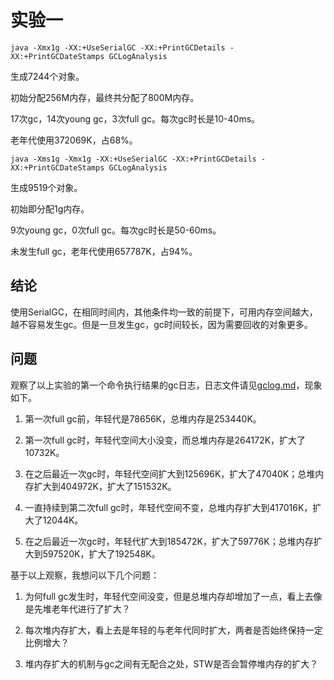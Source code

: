 # 实验一

`java -Xmx1g -XX:+UseSerialGC -XX:+PrintGCDetails -XX:+PrintGCDateStamps GCLogAnalysis`

生成7244个对象。

初始分配256M内存，最终共分配了800M内存。

17次gc，14次young gc，3次full gc。每次gc时长是10-40ms。

老年代使用372069K，占68%。

`java -Xms1g -Xmx1g -XX:+UseSerialGC -XX:+PrintGCDetails -XX:+PrintGCDateStamps GCLogAnalysis`

生成9519个对象。

初始即分配1g内存。

9次young gc，0次full gc。每次gc时长是50-60ms。

未发生full gc，老年代使用657787K，占94%。

## 结论

使用SerialGC，在相同时间内，其他条件均一致的前提下，可用内存空间越大，越不容易发生gc。但是一旦发生gc，gc时间较长，因为需要回收的对象更多。

## 问题

观察了以上实验的第一个命令执行结果的gc日志，日志文件请见[gclog.md](./gclog.md)，现象如下。

1. 第一次full gc前，年轻代是78656K，总堆内存是253440K。

2. 第一次full gc时，年轻代空间大小没变，而总堆内存是264172K，扩大了10732K。

3. 在之后最近一次gc时，年轻代空间扩大到125696K，扩大了47040K；总堆内存扩大到404972K，扩大了151532K。

4. 一直持续到第二次full gc时，年轻代空间不变，总堆内存扩大到417016K，扩大了12044K。
5. 在之后最近一次gc时，年轻代扩大到185472K，扩大了59776K；总堆内存扩大到597520K，扩大了192548K。

基于以上观察，我想问以下几个问题：

1. 为何full gc发生时，年轻代空间没变，但是总堆内存却增加了一点，看上去像是先堆老年代进行了扩大？

2. 每次堆内存扩大，看上去是年轻的与老年代同时扩大，两者是否始终保持一定比例增大？

3. 堆内存扩大的机制与gc之间有无配合之处，STW是否会暂停堆内存的扩大？